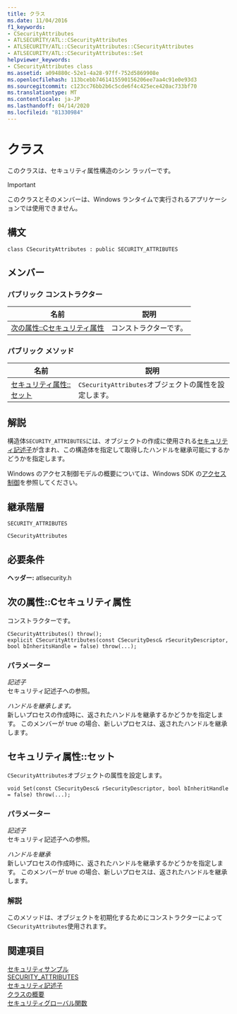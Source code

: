 ```yaml
---
title: クラス
ms.date: 11/04/2016
f1_keywords:
- CSecurityAttributes
- ATLSECURITY/ATL::CSecurityAttributes
- ATLSECURITY/ATL::CSecurityAttributes::CSecurityAttributes
- ATLSECURITY/ATL::CSecurityAttributes::Set
helpviewer_keywords:
- CSecurityAttributes class
ms.assetid: a094880c-52e1-4a28-97ff-752d5869908e
ms.openlocfilehash: 113bcebb7461415590156206ee7aa4c91e0e93d3
ms.sourcegitcommit: c123cc76bb2b6c5cde6f4c425ece420ac733bf70
ms.translationtype: MT
ms.contentlocale: ja-JP
ms.lasthandoff: 04/14/2020
ms.locfileid: "81330984"
---
```

# <a name="csecurityattributes-class"></a>クラス

このクラスは、セキュリティ属性構造のシン ラッパーです。

> [!IMPORTANT]
> このクラスとそのメンバーは、Windows ランタイムで実行されるアプリケーションでは使用できません。

## <a name="syntax"></a>構文

```
class CSecurityAttributes : public SECURITY_ATTRIBUTES
```

## <a name="members"></a>メンバー

### <a name="public-constructors"></a>パブリック コンストラクター

|名前|説明|
|----------|-----------------|
|[次の属性::Cセキュリティ属性](#csecurityattributes)|コンストラクターです。|

### <a name="public-methods"></a>パブリック メソッド

|名前|説明|
|----------|-----------------|
|[セキュリティ属性::セット](#set)|`CSecurityAttributes`オブジェクトの属性を設定します。|

## <a name="remarks"></a>解説

構造体`SECURITY_ATTRIBUTES`には、オブジェクトの作成に使用される[セキュリティ記述子](/windows/win32/api/winnt/ns-winnt-security_descriptor)が含まれ、この構造体を指定して取得したハンドルを継承可能にするかどうかを指定します。

Windows のアクセス制御モデルの概要については、Windows SDK の[アクセス制御](/windows/win32/SecAuthZ/access-control)を参照してください。

## <a name="inheritance-hierarchy"></a>継承階層

`SECURITY_ATTRIBUTES`

`CSecurityAttributes`

## <a name="requirements"></a>必要条件

**ヘッダー:** atlsecurity.h

## <a name="csecurityattributescsecurityattributes"></a><a name="csecurityattributes"></a>次の属性::Cセキュリティ属性

コンストラクターです。

```
CSecurityAttributes() throw();
explicit CSecurityAttributes(const CSecurityDesc& rSecurityDescriptor, bool bInheritsHandle = false) throw(...);
```

### <a name="parameters"></a>パラメーター

*記述子*<br/>
セキュリティ記述子への参照。

*ハンドルを継承します。*<br/>
新しいプロセスの作成時に、返されたハンドルを継承するかどうかを指定します。 このメンバーが true の場合、新しいプロセスは、返されたハンドルを継承します。

## <a name="csecurityattributesset"></a><a name="set"></a>セキュリティ属性::セット

`CSecurityAttributes`オブジェクトの属性を設定します。

```
void Set(const CSecurityDesc& rSecurityDescriptor, bool bInheritHandle = false) throw(...);
```

### <a name="parameters"></a>パラメーター

*記述子*<br/>
セキュリティ記述子への参照。

*ハンドルを継承*<br/>
新しいプロセスの作成時に、返されたハンドルを継承するかどうかを指定します。 このメンバーが true の場合、新しいプロセスは、返されたハンドルを継承します。

### <a name="remarks"></a>解説

このメソッドは、オブジェクトを初期化するためにコンストラクターによって`CSecurityAttributes`使用されます。

## <a name="see-also"></a>関連項目

[セキュリティサンプル](../../overview/visual-cpp-samples.md)<br/>
[SECURITY_ATTRIBUTES](/previous-versions/windows/desktop/legacy/aa379560\(v=vs.85\))<br/>
[セキュリティ記述子](/windows/win32/api/winnt/ns-winnt-security_descriptor)<br/>
[クラスの概要](../../atl/atl-class-overview.md)<br/>
[セキュリティグローバル関数](../../atl/reference/security-global-functions.md)
